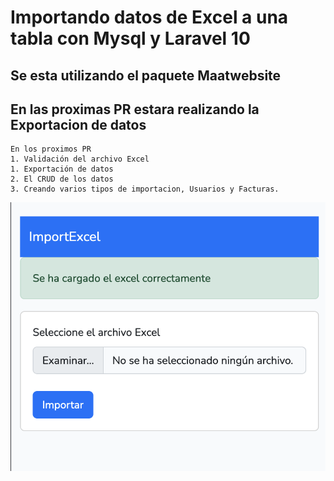 # Importando datos de Excel a una tabla con Mysql y Laravel 10

## Se esta utilizando el paquete Maatwebsite

## En las proximas PR estara realizando la Exportacion de datos

```
En los proximos PR
1. Validación del archivo Excel
1. Exportación de datos
2. El CRUD de los datos
3. Creando varios tipos de importacion, Usuarios y Facturas.

```

![Captura](https://raw.githubusercontent.com/gsanchez1687/laravel-excel-import/main/public/img/Captura.png)
